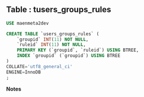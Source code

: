 Table : tusers_groups_rules
---------------------------

```SQL
USE maenmeta2dev

CREATE TABLE `users_groups_rules` (
	`groupid` INT(11) NOT NULL,
	`ruleid` INT(11) NOT NULL,
	PRIMARY KEY (`groupid`, `ruleid`) USING BTREE,
	INDEX `groupid` (`groupid`) USING BTREE
)
COLLATE='utf8_general_ci'
ENGINE=InnoDB
;
```
__Notes__

